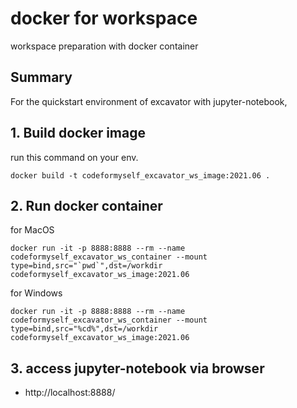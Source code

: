 # docker for workspace
workspace preparation with docker container

## Summary
For the quickstart environment of excavator with jupyter-notebook, 

## 1. Build docker image 
run this command on your env.
```
docker build -t codeformyself_excavator_ws_image:2021.06 .
```


## 2. Run docker container

for MacOS 
```
docker run -it -p 8888:8888 --rm --name codeformyself_excavator_ws_container --mount type=bind,src="`pwd`",dst=/workdir codeformyself_excavator_ws_image:2021.06 
```

for Windows
```
docker run -it -p 8888:8888 --rm --name codeformyself_excavator_ws_container --mount type=bind,src="%cd%",dst=/workdir codeformyself_excavator_ws_image:2021.06 
```

## 3. access jupyter-notebook via browser
- http://localhost:8888/

